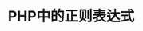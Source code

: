 ---
layout: post
title: PHP中的正则表达式
description: 最近遇到公司的一个emoji表情替换的应用场景 于是我立马想到了这样的一个需求就可以用正则表达式来
                解决 只需要把相应的表情文本替换成表情的地址即可
tags:
     PHP
     正则表达式
     Emoji
class: post-six
comments: true
poster: /attachments/images/articles/2017-06-20/poster.jpg
---
